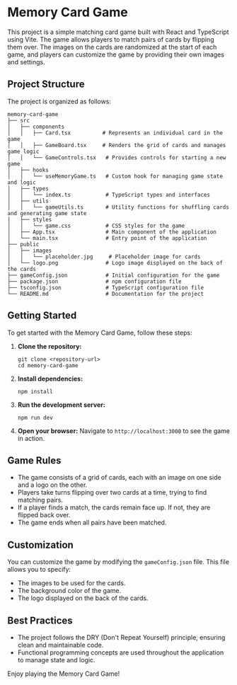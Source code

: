 # Memory Card Game

This project is a simple matching card game built with React and TypeScript using Vite. The game allows players to match pairs of cards by flipping them over. The images on the cards are randomized at the start of each game, and players can customize the game by providing their own images and settings.

## Project Structure

The project is organized as follows:

```
memory-card-game
├── src
│   ├── components
│   │   ├── Card.tsx          # Represents an individual card in the game
│   │   ├── GameBoard.tsx     # Renders the grid of cards and manages game logic
│   │   └── GameControls.tsx   # Provides controls for starting a new game
│   ├── hooks
│   │   └── useMemoryGame.ts   # Custom hook for managing game state and logic
│   ├── types
│   │   └── index.ts           # TypeScript types and interfaces
│   ├── utils
│   │   └── gameUtils.ts       # Utility functions for shuffling cards and generating game state
│   ├── styles
│   │   └── game.css           # CSS styles for the game
│   ├── App.tsx                # Main component of the application
│   └── main.tsx               # Entry point of the application
├── public
│   ├── images
│   │   └── placeholder.jpg     # Placeholder image for cards
│   └── logo.png               # Logo image displayed on the back of the cards
├── gameConfig.json            # Initial configuration for the game
├── package.json               # npm configuration file
├── tsconfig.json              # TypeScript configuration file
└── README.md                  # Documentation for the project
```

## Getting Started

To get started with the Memory Card Game, follow these steps:

1. **Clone the repository:**
   ```
   git clone <repository-url>
   cd memory-card-game
   ```

2. **Install dependencies:**
   ```
   npm install
   ```

3. **Run the development server:**
   ```
   npm run dev
   ```

4. **Open your browser:**
   Navigate to `http://localhost:3000` to see the game in action.

## Game Rules

- The game consists of a grid of cards, each with an image on one side and a logo on the other.
- Players take turns flipping over two cards at a time, trying to find matching pairs.
- If a player finds a match, the cards remain face up. If not, they are flipped back over.
- The game ends when all pairs have been matched.

## Customization

You can customize the game by modifying the `gameConfig.json` file. This file allows you to specify:

- The images to be used for the cards.
- The background color of the game.
- The logo displayed on the back of the cards.

## Best Practices

- The project follows the DRY (Don't Repeat Yourself) principle, ensuring clean and maintainable code.
- Functional programming concepts are used throughout the application to manage state and logic.

Enjoy playing the Memory Card Game!